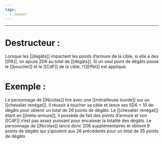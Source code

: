 ```yaml
---
tags:
  - Joueur
---
```

___
# Destructeur : 

Lorsque les [[dégâts]] impactent les points d’armure de la cible, si elle a des [[PA]], on ajoute 2D6 au total de [[dégâts]]. Si un seul point de dégâts passe le [[bouclier]] et le [[CdF]] de la cible, l’[[Effet]] est appliqué. 

# Exemple : 

Le personnage de [[Nicolas]] tire avec une [[mitrailleuse lourde]] sur un [[chevalier renégat]]. Il réussit à toucher sa cible et lance ses 5D6 + 10 de dégâts pour obtenir un total de 26 points de dégâts. Le [[chevalier renégat]] étant en [[méta-armure]], il possède de fait des points d’armure et son [[CdF]] n’est pas assez puissant pour encaisser la totalité des dégâts. Le personnage de [[Nicolas]] lance donc 2D6 supplémentaires et obtient 9 points de dégâts qui s’ajoutent aux 26 précédents pour un total de 35 points de dégâts
